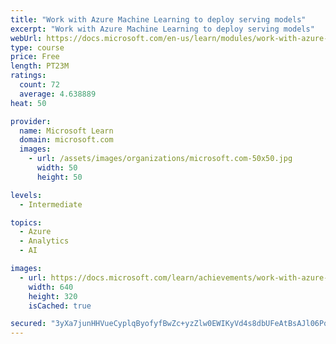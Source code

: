 ```yaml
---
title: "Work with Azure Machine Learning to deploy serving models"
excerpt: "Work with Azure Machine Learning to deploy serving models"
webUrl: https://docs.microsoft.com/en-us/learn/modules/work-with-azure-machine-learning-deploy-serving-models/
type: course
price: Free
length: PT23M
ratings:
  count: 72
  average: 4.638889
heat: 50

provider:
  name: Microsoft Learn
  domain: microsoft.com
  images:
    - url: /assets/images/organizations/microsoft.com-50x50.jpg
      width: 50
      height: 50

levels:
  - Intermediate

topics:
  - Azure
  - Analytics
  - AI

images:
  - url: https://docs.microsoft.com/learn/achievements/work-with-azure-machine-learning-deploy-serving-models-social.png
    width: 640
    height: 320
    isCached: true

secured: "3yXa7junHHVueCyplqByofyfBwZc+yzZlw0EWIKyVd4s8dbUFeAtBsAJl06PqRpzAoR2SN5XPjyNtYss3507fK4KdR6A9aYzCds49R8eyov4RuFMOkMUFS+aHPEh5cqUkltzJJBqTHkgctotjPxgEzLONp3Li1rCxSwumz64AxRpsSOjJck2iJ7GQLdmeS+KoXEc92RUmn3cKaufcx9/o8rNyIgs3mRYvFAqGO18JG1ZfriLB5yDPb6Q8AHS+B+DdqYbPmhOxmmnzUTQRhVH3fzSfgZ2l3SA2lEGaPJNgST7hNuKVhZWrXc4BG8ivGl6YrK+Ob9IAE9rwKvVwwYUVK6z2URqFHNfIcrhqwF4CfXcFJhClrCUpLR18s/gBHahNnXJNrK2rkUN4RDXSa3VgLvbnnNJ2rVMusqVGyGJBmg=;WBPEf21pU5VKI+/DdNu7jA=="
---
```


